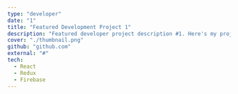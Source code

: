 ```yaml
---
type: "developer"
date: "1"
title: "Featured Development Project 1"
description: "Featured developer project description #1. Here's my project I hope you like it!"
cover: "./thumbnail.png"
github: "github.com"
external: "#"
tech:
  - React
  - Redux
  - Firebase
---
```

